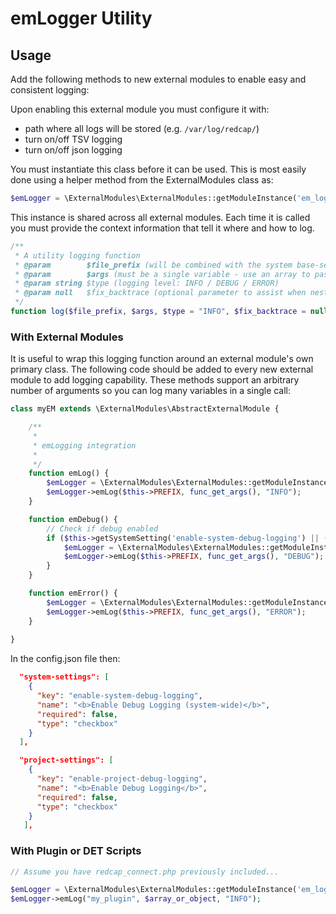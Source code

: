 # emLogger Utility

## Usage

Add the following methods to new external modules to enable easy and consistent logging:

Upon enabling this external module you must configure it with:
  * path where all logs will be stored (e.g. `/var/log/redcap/`)
  * turn on/off TSV logging
  * turn on/off json logging

You must instantiate this class before it can be used.  This is most easily done using a helper method from the ExternalModules class as:
```php
$emLogger = \ExternalModules\ExternalModules::getModuleInstance('em_logger');
```
This instance is shared across all external modules.  Each time it is called you must provide the context information that tell it where and how to log.
```php
/**
 * A utility logging function
 * @param        $file_prefix (will be combined with the system base-server-path to build a complete filename
 * @param        $args (must be a single variable - use an array to pass many variables at once)
 * @param string $type (logging level: INFO / DEBUG / ERROR)
 * @param null   $fix_backtrace (optional parameter to assist when nesting logging functions)
 */
function log($file_prefix, $args, $type = "INFO", $fix_backtrace = null)
```


### With External Modules

It is useful to wrap this logging function around an external module's own primary class.  The following code should be added to every new external module to add logging capability.  These methods support an arbitrary number of arguments so you can log many variables in a single call:
```php
class myEM extends \ExternalModules\AbstractExternalModule {

    /**
     *
     * emLogging integration
     *
     */
    function emLog() {
        $emLogger = \ExternalModules\ExternalModules::getModuleInstance('em_logger');
        $emLogger->emLog($this->PREFIX, func_get_args(), "INFO");
    }

    function emDebug() {
        // Check if debug enabled
        if ($this->getSystemSetting('enable-system-debug-logging') || (!empty($_GET['pid']) && $this->getProjectSetting('enable-project-debug-logging'))) {
            $emLogger = \ExternalModules\ExternalModules::getModuleInstance('em_logger');
            $emLogger->emLog($this->PREFIX, func_get_args(), "DEBUG");
        }
    }

    function emError() {
        $emLogger = \ExternalModules\ExternalModules::getModuleInstance('em_logger');
        $emLogger->emLog($this->PREFIX, func_get_args(), "ERROR");
    }
    
}
```

In the config.json file then:
```json
  "system-settings": [
    {
      "key": "enable-system-debug-logging",
      "name": "<b>Enable Debug Logging (system-wide)</b>",
      "required": false,
      "type": "checkbox"
    }
  ],

  "project-settings": [
    {
      "key": "enable-project-debug-logging",
      "name": "<b>Enable Debug Logging</b>",
      "required": false,
      "type": "checkbox"
    }
   ],
```


### With Plugin or DET Scripts
```php
// Assume you have redcap_connect.php previously included...

$emLogger = \ExternalModules\ExternalModules::getModuleInstance('em_logger');
$emLogger->emLog("my_plugin", $array_or_object, "INFO");
```